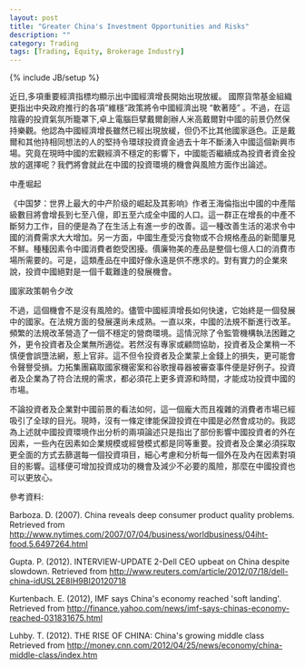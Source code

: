 ```yaml
---
layout: post
title: "Greater China's Investment Opportunities and Risks"
description: ""
category: Trading
tags: [Trading, Equity, Brokerage Industry]
---
```

{% include JB/setup %}

近日,多項重要經濟指標均顯示出中國經濟增長開始出現放緩。 國際貨幣基金組織更指出中央政府推行的各項”維穩”政策將令中國經濟出現 “軟著陸” 。不過，在這陰霾的投資氣氛所籠罩下,卓上電腦巨擘戴爾創辦人米高戴爾對中國的前景仍然保持樂觀。他認為中國經濟增長雖然已經出現放緩，但仍不比其他國家遜色。正是戴爾和其他持相同想法的人的堅持令環球投資資金過去十年不斷湧入中國這個新興市場。究竟在現時中國的宏觀經濟不穩定的影響下，中國能否繼續成為投資者資金投放的選擇呢？我們將會就此在中國的投資環境的機會與風險方面作出論述。

中產堀起

《中国梦：世界上最大的中产阶级的崛起及其影响》作者王海倫指出中國的中產階級數目將會增長到七至八億，即五至六成全中國的人口。這一群正在增長的中產不斷努力工作，目的便是為了在生活上有進一步的改善。這一種改善生活的渴求令中國的消費需求大大增加。另一方面，中國生產受污食物或不合規格產品的新聞屢見不鮮。種種因素令中國消費者飽受困擾。價廉物美的產品是整個七億人口的消費市場所需要的。可是，這類產品在中國好像永遠是供不應求的。對有實力的企業來說，投資中國絕對是一個千載難逢的發展機會。

國家政策朝令夕改

不過，這個機會不是沒有風險的。儘管中國經濟增長如何快速，它始終是一個發展中的國家。在法規方面的發展還尚未成熟。一直以來，中國的法規不斷進行改革。頻繁的法規改革營造了一個不穩定的營商環境。這情況除了令監管機構執法困難之外，更令投資者及企業無所適從。若然沒有專家或顧問協助，投資者及企業稍一不慎便會誤墮法網，惹上官非。這不但令投資者及企業蒙上金錢上的損失，更可能會令聲譽受損。力拓集團竊取國家機密案和谷歌搜尋器被審查事件便是好例子。投資者及企業為了符合法規的需求，都必須花上更多資源和時間，才能成功投資中國的市場。


不論投資者及企業對中國前景的看法如何，這一個龐大而且複雜的消費者市場已經吸引了全球的目光。現時，沒有一條定律能保證投資在中國是必然會成功的。我認為上述就中國投資環境作出分析的兩項論述只是指出了部份影響中國投資者的外在因素，一些內在因素如企業規模或經營模式都是同等重要。投資者及企業必須採取更全面的方式去篩選每一個投資項目，細心考慮和分析每一個外在及內在因素對項目的影響。這樣便可增加投資成功的機會及減少不必要的風險，那麼在中國投資也可以更放心。

參考資料:

Barboza. D. (2007). China reveals deep consumer product quality problems. Retrieved from
http://www.nytimes.com/2007/07/04/business/worldbusiness/04iht-food.5.6497264.html

Gupta. P. (2012). INTERVIEW-UPDATE 2-Dell CEO upbeat on China despite slowdown. Retrieved from
http://www.reuters.com/article/2012/07/18/dell-china-idUSL2E8IH9BI20120718

Kurtenbach. E. (2012), IMF says China's economy reached 'soft landing'. Retrieved from
http://finance.yahoo.com/news/imf-says-chinas-economy-reached-031831675.html

Luhby. T. (2012). THE RISE OF CHINA: China's growing middle class Retrieved from
http://money.cnn.com/2012/04/25/news/economy/china-middle-class/index.htm
